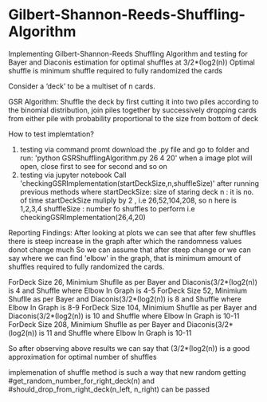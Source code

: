 # Gilbert-Shannon-Reeds-Shuffling-Algorithm
Implementing Gilbert-Shannon-Reeds Shuffling Algorithm and testing for Bayer and Diaconis estimation for optimal shuffles at 3/2*(log2(n))
Optimal shuffle is minimum shuffle required to fully randomized the cards

Consider a ‘deck’ to be a multiset of n cards. 
  
GSR Algorithm:
  Shuffle the deck by first cutting it into two piles according to the binomial distribution,
  join piles together by successively dropping cards from either pile with probability proportional to the size from bottom of deck
  
How to test implemtation?
  1. testing via command promt
      download the .py file and go to folder and run:
        'python GSRShufflingAlgorithm.py 26 4 20'
        when a image plot will open, close first to see for second and so on
  2. testing via jupyter notebook
         Call 'checkingGSRImplementation(startDeckSize,n,shuffleSize)' after running previous methods
              where startDeckSize: size of staring deck
                n            : it is no. of time startDeckSize muliply by 2 , i.e 26,52,104,208, so n here is 1,2,3,4
                shuffleSize  : number fo shuffles to perform
             i.e checkingGSRImplementation(26,4,20)
  
  
Reporting Findings:
  After looking at plots we can see that after few shuffles there is steep increase in the graph after which the randomness values donot change much
  So we can assume that after steep change or we can say where we can find 'elbow' in the graph, that is minimum amount of shuffles required to fully randomized the   cards.
  
  ForDeck Size 26, Minimium Shuflle as per Bayer and Diaconis(3/2*(log2(n)) is 4 and Shuffle where Elbow In Graph is 4-5
  ForDeck Size 52, Minimium Shuflle as per Bayer and Diaconis(3/2*(log2(n)) is 8 and Shuffle where Elbow In Graph is 8-9
  ForDeck Size 104, Minimium Shuflle as per Bayer and Diaconis(3/2*(log2(n)) is 10 and Shuffle where Elbow In Graph is 10-11
  ForDeck Size 208, Minimium Shuflle as per Bayer and Diaconis(3/2*(log2(n)) is 11 and Shuffle where Elbow In Graph is 10-11
  
  So after observing above results we can say that (3/2*(log2(n)) is a good approximation for optimal number of shuffles
  
  implemenation of shuffle method is such a way that new random getting #get_random_number_for_right_deck(n) and #should_drop_from_right_deck(n_left, n_right) can   be passed
